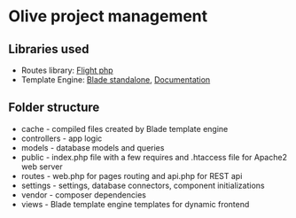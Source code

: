 # Olive project management
## Libraries used
* Routes library: [Flight php](http://flightphp.com/learn/)
* Template Engine: [Blade standalone](https://github.com/jenssegers/blade), [Documentation](https://laravel.com/docs/5.7/blade)

## Folder structure
* cache - compiled files created by Blade template engine
* controllers - app logic
* models - database models and queries
* public - index.php file with a few requires and .htaccess file for Apache2 web server
* routes - web.php for pages routing and api.php for REST api
* settings - settings, database connectors, component initializations
* vendor - composer dependencies
* views - Blade template engine templates for dynamic frontend
